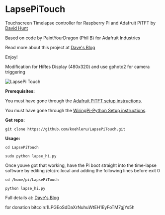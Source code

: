 LapsePiTouch
============

Touchscreen Timelapse controller for Raspberry Pi and Adafruit PiTFT by [David Hunt](http://www.davidhunt.ie) 

Based on code by PaintYourDragon (Phil B) for Adafruit Industries

Read more about this project at [Dave's Blog](http://www.davidhunt.ie/?p=3349)

Enjoy!

Modification for HiRes Display (480x320) and use gphoto2 for camera triggering

![LapsePi Touch](http://i.imgur.com/0LiKRwd.jpg)

**Prerequisites:**

You must have gone through the [Adafruit PiTFT setup instructions](https://learn.adafruit.com/adafruit-pitft-3-dot-5-touch-screen-for-raspberry-pi).

You must have gone through the [WiringPi-Python Setup instructions](https://github.com/WiringPi/WiringPi-Python).

**Get repo:**
    
    git clone https://github.com/koehleru/LapsePiTouch.git
    
    
**Usage:**

    cd LapsePiTouch

    sudo python lapse_hi.py
	
Once youve got that working, have the Pi boot straight into the time-lapse software by editing /etc/rc.local and adding the following lines before exit 0

	cd /home/pi/LapsePiTouch

	python lapse_hi.py


Full details at: [Dave's Blog](http://www.davidhunt.ie/?p=3349)

for donation bitcoin:1LPGEoSdDaXrNuhuWtEH1EyFoTM7gjYs5h